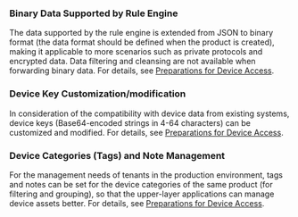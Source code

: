 [//]: # (chinagitpath:XXXXX)

### Binary Data Supported by Rule Engine
The data supported by the rule engine is extended from JSON to binary format (the data format should be defined when the product is created), making it applicable to more scenarios such as private protocols and encrypted data. Data filtering and cleansing are not available when forwarding binary data.
For details, see [Preparations for Device Access](https://cloud.tencent.com/document/product/634/14442). 

### Device Key Customization/modification
In consideration of the compatibility with device data from existing systems, device keys (Base64-encoded strings in 4-64 characters) can be customized and modified.
For details, see [Preparations for Device Access](https://cloud.tencent.com/document/product/634/14442). 

### Device Categories (Tags) and Note Management
For the management needs of tenants in the production environment, tags and notes can be set for the device categories of the same product (for filtering and grouping), so that the upper-layer applications can manage device assets better.
For details, see [Preparations for Device Access](https://cloud.tencent.com/document/product/634/14442). 


